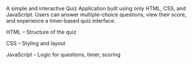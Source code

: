 A simple and interactive Quiz Application built using only HTML, CSS, and JavaScript. Users can answer multiple-choice questions, view their score, and experience a timer-based quiz interface.

HTML – Structure of the quiz

CSS – Styling and layout

JavaScript – Logic for questions, timer, scoring
